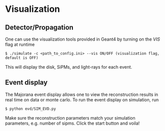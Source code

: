 # Visualization
## Detector/Propagation
One can use the visualization tools provided in Geant4 by turning on the *VIS* flag at runtime
```
$ ./simulate -c <path_to_config.ini> --vis ON/OFF (visualization flag, default is OFF)
```
This will display the disk, SiPMs, and light-rays for each event.

## Event display
The Majorana event display allows one to view the reconstruction results in real time on data or monte carlo. To run the event display on simulation, run
```
$ python evd/SIM_EVD.py
```
Make sure the reconstruction parameters match your simulation parameters, e.g. number of sipms. Click the start button and voila!